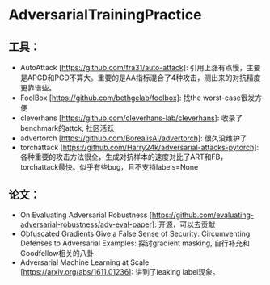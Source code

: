 # AdversarialTrainingPractice

## 工具：
- AutoAttack [https://github.com/fra31/auto-attack]: 引用上涨有点慢，主要是APGD和PGD不算大。重要的是AA指标混合了4种攻击，测出来的对抗精度更靠谱些。
- FoolBox [https://github.com/bethgelab/foolbox]: 找the worst-case很发方便
- cleverhans [https://github.com/cleverhans-lab/cleverhans]: 收录了benchmark的attck, 社区活跃
- advertorch [https://github.com/BorealisAI/advertorch]: 很久没维护了
- torchattack [https://github.com/Harry24k/adversarial-attacks-pytorch]: 各种重要的攻击方法很全，生成对抗样本的速度对比了ART和FB，torchattack最快。似乎有些bug，且不支持labels=None

## 论文：
- On Evaluating Adversarial Robustness [https://github.com/evaluating-adversarial-robustness/adv-eval-paper]: 开源，可以去贡献
- Obfuscated Gradients Give a False Sense of Security: Circumventing Defenses to Adversarial Examples: 探讨gradient masking, 自行补充和Goodfellow相关的八卦
- Adversarial Machine Learning at Scale [https://arxiv.org/abs/1611.01236]: 讲到了leaking label现象。
